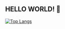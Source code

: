 ## HELLO WORLD! 👋

<!--![nks0614's GitHub stats](https://github-readme-stats.vercel.app/api?username=nks0614&show_icons=true&hide_border=true)-->
[![Top Langs](https://github-readme-stats.vercel.app/api/top-langs/?username=nks0614&hide=html,c%23,css)](https://github.com/anuraghazra/github-readme-stats)

